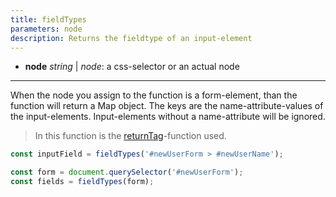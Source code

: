 ```yaml
---
title: fieldTypes
parameters: node
description: Returns the fieldtype of an input-element
---
```


- **node** *string* | *node*: a css-selector or an actual node

---

When the node you assign to the function is a form-element, than the function will return a Map object. The keys are the name-attribute-values of the input-elements. Input-elements without a name-attribute will be ignored.

> In this function is the [returnTag](#returntag)-function used.

```js
const inputField = fieldTypes('#newUserForm > #newUserName');

const form = document.querySelector('#newUserForm');
const fields = fieldTypes(form);
```